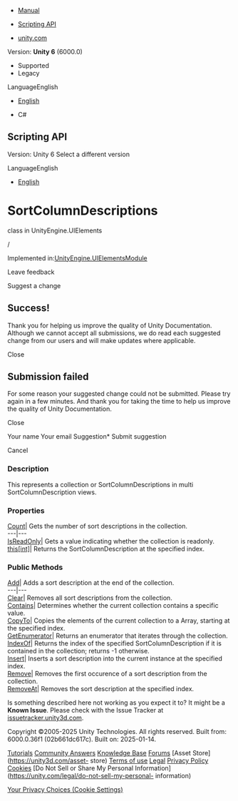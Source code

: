 [ ]()

  * [Manual](../Manual/index.html)
  * [Scripting API](../ScriptReference/index.html)

  * [unity.com](https://unity.com/)

Version: **Unity 6** (6000.0)

  * Supported
  * Legacy

LanguageEnglish

  * [English]()

  * C#

[ ](https://docs.unity3d.com)

## Scripting API

Version: Unity 6 Select a different version

LanguageEnglish

  * [English]()

# SortColumnDescriptions

class in UnityEngine.UIElements

/

Implemented
in:[UnityEngine.UIElementsModule](UnityEngine.UIElementsModule.html)

Leave feedback

Suggest a change

## Success!

Thank you for helping us improve the quality of Unity Documentation. Although
we cannot accept all submissions, we do read each suggested change from our
users and will make updates where applicable.

Close

## Submission failed

For some reason your suggested change could not be submitted. Please <a>try
again</a> in a few minutes. And thank you for taking the time to help us
improve the quality of Unity Documentation.

Close

Your name Your email Suggestion* Submit suggestion

Cancel

[ ]()

### Description

This represents a collection or SortColumnDescriptions in multi
SortColumnDescription views.

### Properties

[Count](UIElements.SortColumnDescriptions.Count.html)|  Gets the number of
sort descriptions in the collection.  
---|---  
[IsReadOnly](UIElements.SortColumnDescriptions.IsReadOnly.html)|  Gets a value
indicating whether the collection is readonly.  
[this[int]](UIElements.SortColumnDescriptions.Index_operator.html)|  Returns
the SortColumnDescription at the specified index.  
  
### Public Methods

[Add](UIElements.SortColumnDescriptions.Add.html)|  Adds a sort description at
the end of the collection.  
---|---  
[Clear](UIElements.SortColumnDescriptions.Clear.html)|  Removes all sort
descriptions from the collection.  
[Contains](UIElements.SortColumnDescriptions.Contains.html)|  Determines
whether the current collection contains a specific value.  
[CopyTo](UIElements.SortColumnDescriptions.CopyTo.html)|  Copies the elements
of the current collection to a Array, starting at the specified index.  
[GetEnumerator](UIElements.SortColumnDescriptions.GetEnumerator.html)|
Returns an enumerator that iterates through the collection.  
[IndexOf](UIElements.SortColumnDescriptions.IndexOf.html)|  Returns the index
of the specified SortColumnDescription if it is contained in the collection;
returns -1 otherwise.  
[Insert](UIElements.SortColumnDescriptions.Insert.html)|  Inserts a sort
description into the current instance at the specified index.  
[Remove](UIElements.SortColumnDescriptions.Remove.html)|  Removes the first
occurence of a sort description from the collection.  
[RemoveAt](UIElements.SortColumnDescriptions.RemoveAt.html)|  Removes the sort
description at the specified index.  
  
Is something described here not working as you expect it to? It might be a
**Known Issue**. Please check with the Issue Tracker at
[issuetracker.unity3d.com](https://issuetracker.unity3d.com).

Copyright ©2005-2025 Unity Technologies. All rights reserved. Built from:
6000.0.36f1 (02b661dc617c). Built on: 2025-01-14.

[Tutorials](https://unity3d.com/learn) [Community
Answers](https://answers.unity3d.com) [Knowledge
Base](https://support.unity3d.com/hc/en-us)
[Forums](https://forum.unity3d.com) [Asset Store](https://unity3d.com/asset-
store) [Terms of use](https://docs.unity3d.com/Manual/TermsOfUse.html)
[Legal](https://unity.com/legal) [Privacy
Policy](https://unity.com/legal/privacy-policy)
[Cookies](https://unity.com/legal/cookie-policy) [Do Not Sell or Share My
Personal Information](https://unity.com/legal/do-not-sell-my-personal-
information)

[Your Privacy Choices (Cookie Settings)](javascript:void\(0\);)

